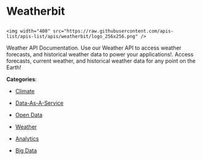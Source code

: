 # Weatherbit<p align="center">
    <img width="400" src="https://raw.githubusercontent.com/apis-list/apis-list/apis/weatherbit/logo_256x256.png" />
</p>

Weather API Documentation.  Use our Weather API to access weather forecasts, and historical weather data to power your applications!. Access forecasts, current weather, and historical weather data for any point on the Earth!

**Categories**:

- [Climate](https://github/apis-list/apis-list#climate)

- [Data-As-A-Service](https://github/apis-list/apis-list#data-as-a-service)

- [Open Data](https://github/apis-list/apis-list#open-data)

- [Weather](https://github/apis-list/apis-list#weather)

- [Analytics](https://github/apis-list/apis-list#analytics)

- [Big Data](https://github/apis-list/apis-list#big-data)





